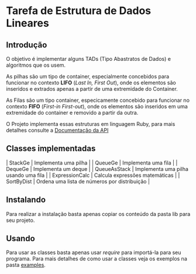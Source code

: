 # Tarefa de Estrutura de Dados Lineares #

## Introdução ##

O objetivo é implementar alguns TADs (Tipo Abastratos de Dados) e algoritmos que os usem.

As pilhas são um tipo de container, especialmente concebidos para funcionar no contexto **LIFO** (_Last In, First Out_), onde os elementos são inseridos e extrados apenas a partir de uma extremidade do Container.

As Filas são um tipo container, especicamente concebido para funcionar no contexto **FIFO** (_First-in First-out_), onde os elementos são inseridos em uma extremidade do container e removido a partir da outra.

O Projeto implementa essas estruturas em linguagem Ruby, para mais detalhes consulte a [Documentação da API](http://roldaojr.github.io/ifrn-tads-edl/doc/)

## Classes implementadas ##

| StackGe        | Implementa uma pilha                         |
| QueueGe        | Implementa uma fila                          |
| DequeGe        | Implementa um deque                          |
| QueueAsStack   | Implementa uma pilha usando uma fila         |
| ExpressionCalc | Calcula expressões matemáticas               |
| SortByDist     | Ordena uma lista de números por distribuição |

## Instalando ##

Para realizar a instalação basta apenas copiar os conteúdo da pasta lib para seu projeto.

## Usando ##

Para usar as classes basta apenas usar _require_ para importá-la para seu programa.
Para mais detalhes de como usar a classes veja os exemplos na pasta [examples](http://github.com/roldaojr/ifrn-tads-edl/tree/master/examples).
